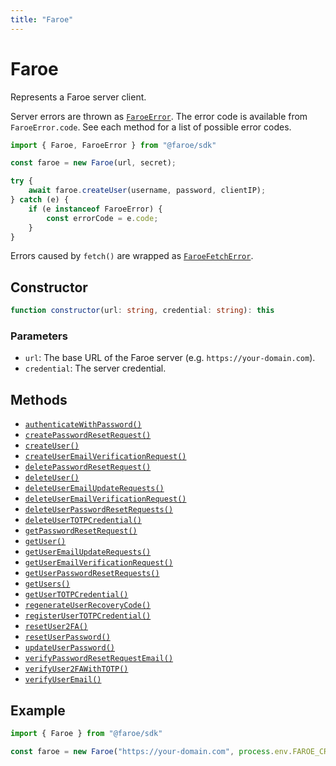```yaml
---
title: "Faroe"
---
```


# Faroe

Represents a Faroe server client.

Server errors are thrown as [`FaroeError`](/api-reference/js/main/FaroeError). The error code is available from `FaroeError.code`. See each method for a list of possible error codes.

```ts
import { Faroe, FaroeError } from "@faroe/sdk"

const faroe = new Faroe(url, secret);

try {
    await faroe.createUser(username, password, clientIP);
} catch (e) {
    if (e instanceof FaroeError) {
        const errorCode = e.code;
    }
}
```

Errors caused by `fetch()` are wrapped as [`FaroeFetchError`](/api-reference/js/main/FaroeFetchError).

## Constructor

```ts
function constructor(url: string, credential: string): this
```

### Parameters

- `url`: The base URL of the Faroe server (e.g. `https://your-domain.com`).
- `credential`: The server credential.

## Methods

- [`authenticateWithPassword()`](/api-reference/js/main/Faroe/authenticateWithPassword)
- [`createPasswordResetRequest()`](/api-reference/js/main/Faroe/createPasswordResetRequest)
- [`createUser()`](/api-reference/js/main/Faroe/createUser)
- [`createUserEmailVerificationRequest()`](/api-reference/js/main/Faroe/createUserEmailVerificationRequest)
- [`deletePasswordResetRequest()`](/api-reference/js/main/Faroe/deletePasswordResetRequest)
- [`deleteUser()`](/api-reference/js/main/Faroe/deleteUser)
- [`deleteUserEmailUpdateRequests()`](/api-reference/js/main/Faroe/deleteUserEmailUpdateRequests)
- [`deleteUserEmailVerificationRequest()`](/api-reference/js/main/Faroe/deleteUserEmailVerificationRequest)
- [`deleteUserPasswordResetRequests()`](/api-reference/js/main/Faroe/deleteUserPasswordResetRequests)
- [`deleteUserTOTPCredential()`](/api-reference/js/main/Faroe/deleteUserTOTPCredential)
- [`getPasswordResetRequest()`](/api-reference/js/main/Faroe/getPasswordResetRequest)
- [`getUser()`](/api-reference/js/main/Faroe/getUser)
- [`getUserEmailUpdateRequests()`](/api-reference/js/main/Faroe/getUserEmailUpdateRequests)
- [`getUserEmailVerificationRequest()`](/api-reference/js/main/Faroe/getUserEmailVerificationRequest)
- [`getUserPasswordResetRequests()`](/api-reference/js/main/Faroe/getUserPasswordResetRequests)
- [`getUsers()`](/api-reference/js/main/Faroe/getUsers)
- [`getUserTOTPCredential()`](/api-reference/js/main/Faroe/getUserTOTPCredential)
- [`regenerateUserRecoveryCode()`](/api-reference/js/main/Faroe/regenerateUserRecoveryCode)
- [`registerUserTOTPCredential()`](/api-reference/js/main/Faroe/registerUserTOTPCredential)
- [`resetUser2FA()`](/api-reference/js/main/Faroe/resetUser2FA)
- [`resetUserPassword()`](/api-reference/js/main/Faroe/resetUserPassword)
- [`updateUserPassword()`](/api-reference/js/main/Faroe/updateUserPassword)
- [`verifyPasswordResetRequestEmail()`](/api-reference/js/main/Faroe/verifyPasswordResetRequestEmail)
- [`verifyUser2FAWithTOTP()`](/api-reference/js/main/Faroe/verifyUser2FAWithTOTP)
- [`verifyUserEmail()`](/api-reference/js/main/Faroe/verifyUserEmail)

## Example

```ts
import { Faroe } from "@faroe/sdk"

const faroe = new Faroe("https://your-domain.com", process.env.FAROE_CREDENTIAL);
```
